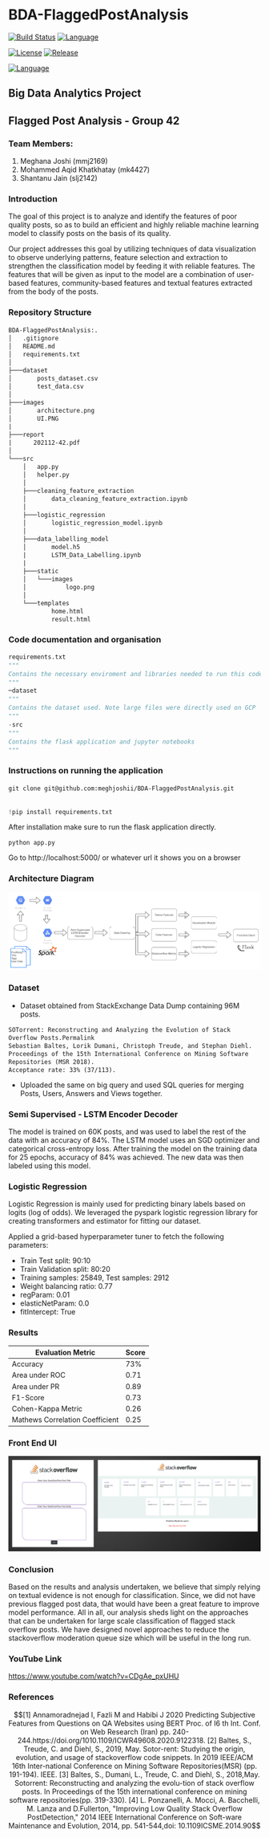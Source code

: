 # BDA-FlaggedPostAnalysis


 [![Build Status](https://travis-ci.org/github/BDA-FlaggedPostAnalysis.svg?branch=master)](https://travis-ci.org/github/BDA-FlaggedPostAnalysis)
[![Language](https://img.shields.io/badge/Python-14354C?style=plastic&colorB=68B7EB)]()


[![License](https://img.shields.io/github/license/vhesener/Closures.svg?style=plastic&colorB=68B7EB)]()
[![Release](https://img.shields.io/github/release/vhesener/Closures.svg?style=plastic&colorB=68B7EB)]()

[![Language](https://img.shields.io/badge/Google_Cloud-4285F4?style=for-the-badge&logo=google-cloud&logoColor=white)]()


## Big Data Analytics Project
## Flagged Post Analysis - Group 42

### Team Members:
1. Meghana Joshi (mmj2169)
2. Mohammed Aqid Khatkhatay (mk4427)
3. Shantanu Jain (slj2142)

### Introduction
The goal of this project is to analyze and identify the features of poor quality posts, so as to build an efficient and highly reliable machine learning model to classify posts on the basis of its quality.

Our project addresses this goal by utilizing techniques of data visualization to observe underlying patterns, feature selection and extraction to strengthen the classification model by feeding it with reliable features. The features that will be given as input to the model are a combination of user-based features, community-based features and textual features extracted from the body of the posts. 

### Repository Structure
```
BDA-FlaggedPostAnalysis:.
│   .gitignore
│   README.md
│   requirements.txt
│
├───dataset
│       posts_dataset.csv
│       test_data.csv
│
├───images
│       architecture.png
│       UI.PNG
|
├───report
|      202112-42.pdf
│
└───src
    │   app.py
    │   helper.py
    │
    ├───cleaning_feature_extraction
    │       data_cleaning_feature_extraction.ipynb
    │
    ├───logistic_regression
    │       logistic_regression_model.ipynb
    │
    ├───data_labelling_model
    │       model.h5
    |       LSTM_Data_Labelling.ipynb
    |
    ├───static
    │   └───images
    │           logo.png
    │
    └───templates
            home.html
            result.html

```

### Code documentation and organisation

~~~python
requirements.txt
"""
Contains the necessary enviroment and libraries needed to run this code.
"""
─dataset
"""
Contains the dataset used. Note large files were directly used on GCP
"""
-src
"""
Contains the flask application and jupyter notebooks
"""
~~~

### Instructions on running the application

~~~
git clone git@github.com:meghjoshii/BDA-FlaggedPostAnalysis.git

~~~

~~~python

!pip install requirements.txt
~~~

After installation make sure to run the flask application directly.
~~~
python app.py
~~~

Go to http://localhost:5000/ or whatever url it shows you on a browser

### Architecture Diagram
![architecture.png](images/architecture.png)

### Dataset
- Dataset obtained from StackExchange Data Dump containing 96M posts. 
 ~~~
 SOTorrent: Reconstructing and Analyzing the Evolution of Stack Overflow Posts.Permalink
Sebastian Baltes, Lorik Dumani, Christoph Treude, and Stephan Diehl.
Proceedings of the 15th International Conference on Mining Software Repositories (MSR 2018).
Acceptance rate: 33% (37/113).
~~~

- Uploaded the same on big query and used SQL queries for merging Posts, Users, Answers and Views together.


### Semi Supervised - LSTM Encoder Decoder
The model is trained on 60K
posts, and was used to label the rest of the data with an
accuracy of 84%. The LSTM model uses an SGD optimizer and categorical cross-entropy loss. After training the model on the training data for 25 epochs, accuracy of 84% was achieved. The new data was then
labeled using this model.

### Logistic Regression
Logistic Regression is mainly used for predicting binary labels based on logits (log of odds). We leveraged the pyspark logistic regression library for creating transformers and estimator for fitting our dataset. 

Applied a grid-based hyperparameter tuner to fetch the following parameters:

- Train Test split: 90:10
- Train Validation split: 80:20
- Training samples: 25849, Test samples: 2912
- Weight balancing ratio: 0.77
- regParam: 0.01
- elasticNetParam: 0.0
- fitIntercept: True

### Results

| Evaluation Metric      | Score |
| ----------- | ----------- |
| Accuracy      | 73%       |
| Area under ROC   | 0.71        |
| Area under PR   | 0.89       |
| F1-Score   | 0.73       |
| Cohen-Kappa Metric   | 0.26        |
| Mathews Correlation Coefficient   | 0.25  |

### Front End UI
![UI.PNG](images/UI.PNG)


### Conclusion
Based on the results and analysis undertaken, we believe that simply relying on textual evidence is not enough for classification. Since, we did not have previous flagged post data, that would have been a great feature to improve model performance. All in all, our analysis sheds light on the approaches that can be undertaken for large scale classification of flagged stack overflow posts. 
We have designed novel approaches to reduce the stackoverflow moderation queue size which will be useful in the long run.

### YouTube Link
https://www.youtube.com/watch?v=CDgAe_pxUHU

### References
```math
[1]  Annamoradnejad   I,   Fazli   M   and   Habibi   J   2020 Predicting Subjective Features from Questions
on QA Websites using BERT
Proc. of I6 th Int.   Conf.   on   Web   Research   (Iran) 
pp.   240-244.https://doi.org/1010.1109/ICWR49608.2020.9122318.
[2]   Baltes, S., Treude, C. and Diehl, S., 2019, May. Sotor-rent:  Studying the origin, evolution,
and usage of stackoverflow code snippets.
In 2019 IEEE/ACM 16th Inter-national  Conference  on
Mining  Software  Repositories(MSR) (pp. 191-194). IEEE.
[3]  Baltes, S., Dumani, L., Treude, C. and Diehl, S., 2018,May.
Sotorrent: Reconstructing and analyzing the evolu-tion of stack overflow posts.
In Proceedings of the 15th international conference on mining software repositories(pp. 319-330).
[4]   L. Ponzanelli, A. Mocci, A. Bacchelli, M. Lanza and D.Fullerton, "Improving Low Quality Stack Overflow PostDetection,"
2014 IEEE International Conference on Soft-ware  Maintenance  and  Evolution,  2014,  pp.  541-544,doi: 10.1109ICSME.2014.90
```

